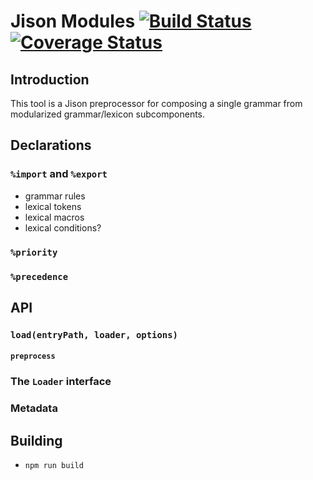 # Jison Modules [![Build Status](https://travis-ci.org/dfreeman/jison-modules.svg?branch=master)](https://travis-ci.org/dfreeman/jison-modules) [![Coverage Status](https://coveralls.io/repos/github/dfreeman/jison-modules/badge.svg?branch=master)](https://coveralls.io/github/dfreeman/jison-modules?branch=master)

## Introduction

This tool is a Jison preprocessor for composing a single grammar from modularized grammar/lexicon subcomponents.

## Declarations
### `%import` and `%export`
- grammar rules
- lexical tokens
- lexical macros
- lexical conditions?
### `%priority`
### `%precedence`

## API
### `load(entryPath, loader, options)`
#### `preprocess`
### The `Loader` interface
### Metadata

## Building

 * `npm run build`
